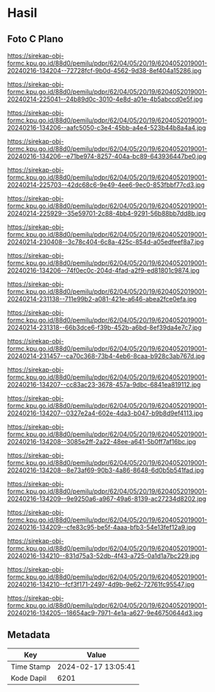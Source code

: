 # Hasil

## Foto C Plano

https://sirekap-obj-formc.kpu.go.id/88d0/pemilu/pdpr/62/04/05/20/19/6204052019001-20240216-134204--72728fcf-9b0d-4562-9d38-8ef404a15286.jpg

https://sirekap-obj-formc.kpu.go.id/88d0/pemilu/pdpr/62/04/05/20/19/6204052019001-20240214-225041--24b89d0c-3010-4e8d-a01e-4b5abccd0e5f.jpg

https://sirekap-obj-formc.kpu.go.id/88d0/pemilu/pdpr/62/04/05/20/19/6204052019001-20240216-134206--aafc5050-c3e4-45bb-a4e4-523b44b8a4a4.jpg

https://sirekap-obj-formc.kpu.go.id/88d0/pemilu/pdpr/62/04/05/20/19/6204052019001-20240216-134206--e71be974-8257-404a-bc89-643936447be0.jpg

https://sirekap-obj-formc.kpu.go.id/88d0/pemilu/pdpr/62/04/05/20/19/6204052019001-20240214-225703--42dc68c6-9e49-4ee6-9ec0-853fbbf77cd3.jpg

https://sirekap-obj-formc.kpu.go.id/88d0/pemilu/pdpr/62/04/05/20/19/6204052019001-20240214-225929--35e59701-2c88-4bb4-9291-56b88bb7dd8b.jpg

https://sirekap-obj-formc.kpu.go.id/88d0/pemilu/pdpr/62/04/05/20/19/6204052019001-20240214-230408--3c78c404-6c8a-425c-854d-a05edfeef8a7.jpg

https://sirekap-obj-formc.kpu.go.id/88d0/pemilu/pdpr/62/04/05/20/19/6204052019001-20240216-134206--74f0ec0c-204d-4fad-a2f9-ed81801c9874.jpg

https://sirekap-obj-formc.kpu.go.id/88d0/pemilu/pdpr/62/04/05/20/19/6204052019001-20240214-231138--711e99b2-a081-421e-a646-abea2fce0efa.jpg

https://sirekap-obj-formc.kpu.go.id/88d0/pemilu/pdpr/62/04/05/20/19/6204052019001-20240214-231318--66b3dce6-f39b-452b-a6bd-8ef39da4e7c7.jpg

https://sirekap-obj-formc.kpu.go.id/88d0/pemilu/pdpr/62/04/05/20/19/6204052019001-20240214-231457--ca70c368-73b4-4eb6-8caa-b928c3ab767d.jpg

https://sirekap-obj-formc.kpu.go.id/88d0/pemilu/pdpr/62/04/05/20/19/6204052019001-20240216-134207--cc83ac23-3678-457a-9dbc-6841ea819112.jpg

https://sirekap-obj-formc.kpu.go.id/88d0/pemilu/pdpr/62/04/05/20/19/6204052019001-20240216-134207--0327e2a4-602e-4da3-b047-b9b8d9ef4113.jpg

https://sirekap-obj-formc.kpu.go.id/88d0/pemilu/pdpr/62/04/05/20/19/6204052019001-20240216-134208--3085e2ff-2a22-48ee-a641-5b0ff7af16bc.jpg

https://sirekap-obj-formc.kpu.go.id/88d0/pemilu/pdpr/62/04/05/20/19/6204052019001-20240216-134208--8e73af69-90b3-4a86-8648-6d0b5b541fad.jpg

https://sirekap-obj-formc.kpu.go.id/88d0/pemilu/pdpr/62/04/05/20/19/6204052019001-20240216-134209--9e9250a6-a967-49a6-8139-ac27234d8202.jpg

https://sirekap-obj-formc.kpu.go.id/88d0/pemilu/pdpr/62/04/05/20/19/6204052019001-20240216-134209--cfe83c95-be5f-4aaa-bfb3-54e13fef12a9.jpg

https://sirekap-obj-formc.kpu.go.id/88d0/pemilu/pdpr/62/04/05/20/19/6204052019001-20240216-134210--831d75a3-52db-4f43-a725-0a1d1a7bc229.jpg

https://sirekap-obj-formc.kpu.go.id/88d0/pemilu/pdpr/62/04/05/20/19/6204052019001-20240216-134210--fcf3f171-2497-4d9b-9e62-72761fc95547.jpg

https://sirekap-obj-formc.kpu.go.id/88d0/pemilu/pdpr/62/04/05/20/19/6204052019001-20240216-134205--18654ac9-7971-4e1a-a627-9e46750644d3.jpg


## Metadata

| Key        | Value               |
| ---------- | ------------------- |
| Time Stamp | 2024-02-17 13:05:41 |
| Kode Dapil | 6201                |



